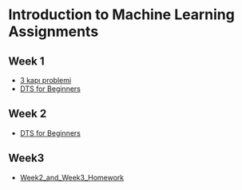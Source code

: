 # Introduction to Machine Learning Assignments
## Week 1
* [3 kapı problemi](3_kapı_poblemi.ipynb)
* [DTS for Beginners](DTS_for_Beginner.ipynb)
## Week 2
* [DTS for Beginners](DTS_for_Beginner.ipynb)
## Week3
* [Week2_and_Week3_Homework](Week1_and_Week2_Homework.ipynb)
